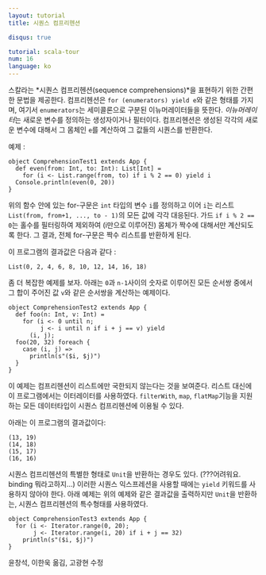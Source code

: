```yaml
---
layout: tutorial
title: 시퀀스 컴프리헨션

disqus: true

tutorial: scala-tour
num: 16
language: ko
---
```


스칼라는 *시퀀스 컴프리헨션(sequence comprehensions)*을 표현하기 위한 간편한 문법을 제공한다. 컴프리헨션은 `for (enumerators) yield e`와 같은 형태를 가지며, 여기서 `enumerators`는 세미콜론으로 구분된 이뉴머레이터들을 뜻한다. *이뉴머레이터*는 새로운 변수를 정의하는 생성자이거나 필터이다. 컴프리헨션은 생성된 각각의 새로운 변수에 대해서 그 몸체인 `e`를 계산하여 그 값들의 시퀀스를 반환한다. 

예제 :
 
    object ComprehensionTest1 extends App {
      def even(from: Int, to: Int): List[Int] =
        for (i <- List.range(from, to) if i % 2 == 0) yield i
      Console.println(even(0, 20))
    }
 
위의 함수 안에 있는 for-구문은 `int` 타입의 변수 `i`를 정의하고 이어 `i`는 리스트 `List(from, from+1, ..., to - 1)`의 모든 값에 각각 대응된다. 가드 `if i % 2 == 0`는 홀수를 필터링하여 제외하여 (i만으로 이루어진) 몸체가 짝수에 대해서만 계산되도록 한다. 그 결과, 전체 for-구문은 짝수 리스트를 반환하게 된다. 

이 프로그램의 결과값은 다음과 같다 :

    List(0, 2, 4, 6, 8, 10, 12, 14, 16, 18)

좀 더 복잡한 예제를 보자. 아래는 `0`과 `n-1`사이의 숫자로 이루어진 모든 순서쌍 중에서 그 합이 주어진 값 `v`와 같은 순서쌍을 계산하는 예제이다.
 
    object ComprehensionTest2 extends App {
      def foo(n: Int, v: Int) =
        for (i <- 0 until n;
             j <- i until n if i + j == v) yield
          (i, j);
      foo(20, 32) foreach {
        case (i, j) =>
          println(s"($i, $j)")
      }
    }
 
이 예제는 컴프리헨션이 리스트에만 국한되지 않는다는 것을 보여준다. 리스트 대신에 이 프로그램에서는 이터레이터를 사용하였다. `filterWith`, `map`, `flatMap`기능을 지원하는 모든 데이터타입이 시퀀스 컴프리헨션에 이용될 수 있다.

아래는 이 프로그램의 결과값이다: 

    (13, 19)
    (14, 18)
    (15, 17)
    (16, 16)

시퀀스 컴프리헨션의 특별한 형태로 `Unit`을 반환하는 경우도 있다. (???어려워요. binding 뭐라고하지...) 이러한 시퀀스 익스프레션을 사용할 때에는 `yield` 키워드를 사용하지 않아야 한다. 아래 예제는 위의 예제와 같은 결과값을 출력하지만 `Unit`을 반환하는, 시퀀스 컴프리헨션의 특수형태를 사용하였다. 
 
    object ComprehensionTest3 extends App {
      for (i <- Iterator.range(0, 20);
           j <- Iterator.range(i, 20) if i + j == 32)
        println(s"($i, $j)")
    }

윤창석, 이한욱 옮김, 고광현 수정